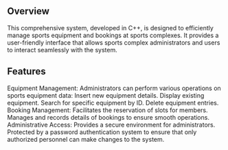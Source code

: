 ## Overview

This comprehensive system, developed in C++, is designed to efficiently manage sports equipment and bookings at sports complexes. It provides a user-friendly interface that allows sports complex administrators and users to interact seamlessly with the system.

## Features
Equipment Management: Administrators can perform various operations on sports equipment data:
Insert new equipment details.
Display existing equipment.
Search for specific equipment by ID.
Delete equipment entries.
Booking Management:
Facilitates the reservation of slots for members.
Manages and records details of bookings to ensure smooth operations.
Administrative Access:
Provides a secure environment for administrators.
Protected by a password authentication system to ensure that only authorized personnel can make changes to the system.
